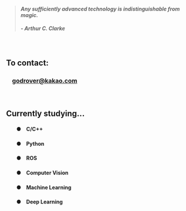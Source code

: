> #### *Any sufficiently advanced technology is indistinguishable from magic.*
> ##### - Arthur C. Clarke

　

## **To contact:**
### 　**[godrover@kakao.com](mailto:godrover@kakao.com)**

　

## **Currently studying...**
#### 　　●　C/C++
#### 　　●　Python
#### 　　●　ROS
#### 　　●　Computer Vision
#### 　　●　Machine Learning
#### 　　●　Deep Learning

